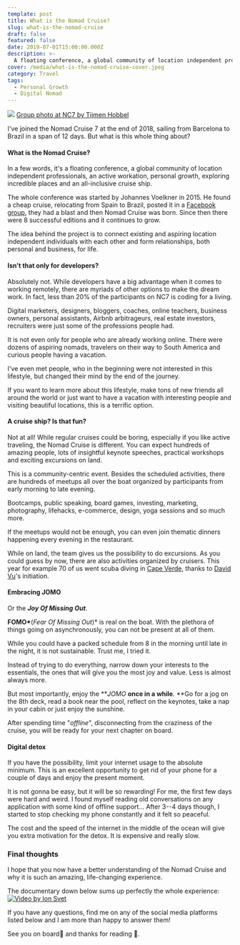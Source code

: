 ```yaml
---
template: post
title: What is the Nomad Cruise?
slug: what-is-the-nomad-cruise
draft: false
featured: false
date: 2019-07-01T15:00:00.000Z
description: >-
  A floating conference, a global community of location independent professionals, an active workation, personal growth, exploring incredible places and an all-inclusive cruise ship.
cover: /media/what-is-the-nomad-cruise-cover.jpeg
category: Travel
tags:
  - Personal Growth
  - Digital Nomad
---
```


![](/media/what-is-the-nomad-cruise-cover.jpeg)
[Group photo at NC7 by Tijmen Hobbel](https://www.instagram.com/brainbow_photography/)

<div class="separator"></div>

I've joined the Nomad Cruise 7 at the end of 2018, sailing from Barcelona to Brazil in a span of 12 days. But what is this whole thing about?

#### What is the Nomad Cruise?

In a few words, it's a floating conference, a global community of location independent professionals, an active workation, personal growth, exploring incredible places and an all-inclusive cruise ship.

The whole conference was started by Johannes Voelkner in 2015. He found a cheap cruise, relocating from Spain to Brazil, posted it in a [Facebook group](https://www.facebook.com/groups/1428340887415620/), they had a blast and then Nomad Cruise was born. Since then there were 8 successful editions and it continues to grow.

The idea behind the project is to connect existing and aspiring location independent individuals with each other and form relationships, both personal and business, for life.

#### Isn't that only for developers?

Absolutely not. While developers have a big advantage when it comes to working remotely, there are myriads of other options to make the dream work. In fact, less than 20% of the participants on NC7 is coding for a living.

Digital marketers, designers, bloggers, coaches, online teachers, business owners, personal assistants, Airbnb arbitrageurs, real estate investors, recruiters were just some of the professions people had.

It is not even only for people who are already working online. There were dozens of aspiring nomads, travelers on their way to South America and curious people having a vacation.

I've even met people, who in the beginning were not interested in this lifestyle, but changed their mind by the end of the journey.

If you want to learn more about this lifestyle, make tons of new friends all around the world or just want to have a vacation with interesting people and visiting beautiful locations, this is a terrific option.

#### A cruise ship? Is that fun?

Not at all! While regular cruises could be boring, especially if you like active traveling, the Nomad Cruise is different. You can expect hundreds of amazing people, lots of insightful keynote speeches, practical workshops and exciting excursions on land.

This is a community-centric event. Besides the scheduled activities, there are hundreds of meetups all over the boat organized by participants from early morning to late evening.

Bootcamps, public speaking, board games, investing, marketing, photography, lifehacks, e-commerce, design, yoga sessions and so much more.

If the meetups would not be enough, you can even join thematic dinners happening every evening in the restaurant.

While on land, the team gives us the possibility to do excursions. As you could guess by now, there are also activities organized by cruisers. This year for example 70 of us went scuba diving in [Cape Verde](https://en.wikipedia.org/wiki/Cape_Verde), thanks to [David Vu](https://www.instagram.com/daviddangvu/)'s initiation.

#### Embracing JOMO

Or the **_Joy Of Missing Out_**.

**FOMO\***(_Fear Of Missing Out_)\* is real on the boat. With the plethora of things going on asynchronously, you can not be present at all of them.

While you could have a packed schedule from 8 in the morning until late in the night, it is not sustainable. Trust me, I tried it.

Instead of trying to do everything, narrow down your interests to the essentials, the ones that will give you the most joy and value. Less is almost always more.

But most importantly, enjoy the **_JOMO_ **once in a while**_._ **Go for a jog on the 8th deck, read a book near the pool, reflect on the keynotes, take a nap in your cabin or just enjoy the sunshine.

After spending time "_offline_", disconnecting from the craziness of the cruise, you will be ready for your next chapter on board.

#### Digital detox

If you have the possibility, limit your internet usage to the absolute minimum. This is an excellent opportunity to get rid of your phone for a couple of days and enjoy the present moment.

It is not gonna be easy, but it will be so rewarding! For me, the first few days were hard and weird. I found myself reading old conversations on any application with some kind of offline support... After 3--4 days though, I started to stop checking my phone constantly and it felt so peaceful.

The cost and the speed of the internet in the middle of the ocean will give you extra motivation for the detox. It is expensive and really slow.

### Final thoughts

I hope that you now have a better understanding of the Nomad Cruise and why it is such an amazing, life-changing experience.

The documentary down below sums up perfectly the whole experience:
<a href="https://www.youtube.com/watch?v=OBVpNk6N4M8" title="Video by Ion Svet" class="youtube-video">
<img src="https://img.youtube.com/vi/OBVpNk6N4M8/0.jpg" alt="Video by Ion Svet">
</a>

<div class="separator"></div>

If you have any questions, find me on any of the social media platforms listed below and I am more than happy to answer them!

See you on board🚢 and thanks for reading 🙏.

